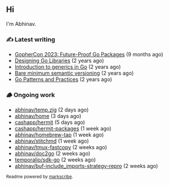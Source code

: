 ## Hi

I'm Abhinav.

### ✍️ Latest writing


- [GopherCon 2023: Future-Proof Go Packages](https://abhinavg.net/2023/09/27/future-proof-packages/) (9 months ago)
- [Designing Go Libraries](https://abhinavg.net/2022/12/06/designing-go-libraries/) (2 years ago)
- [Introduction to generics in Go](https://abhinavg.net/2022/11/23/generics-intro/) (2 years ago)
- [Bare minimum semantic versioning](https://abhinavg.net/2022/11/07/semver/) (2 years ago)
- [Go Patterns and Practices](https://abhinavg.net/2022/09/19/go-patterns-and-practices-talk/) (2 years ago)

### 🪵 Ongoing work


- [abhinav/temp.zig](https://github.com/abhinav/temp.zig) (2 days ago)
- [abhinav/home](https://github.com/abhinav/home) (3 days ago)
- [cashapp/hermit](https://github.com/cashapp/hermit) (5 days ago)
- [cashapp/hermit-packages](https://github.com/cashapp/hermit-packages) (1 week ago)
- [abhinav/homebrew-tap](https://github.com/abhinav/homebrew-tap) (1 week ago)
- [abhinav/stitchmd](https://github.com/abhinav/stitchmd) (1 week ago)
- [abhinav/tmux-fastcopy](https://github.com/abhinav/tmux-fastcopy) (2 weeks ago)
- [abhinav/doc2go](https://github.com/abhinav/doc2go) (2 weeks ago)
- [temporalio/sdk-go](https://github.com/temporalio/sdk-go) (2 weeks ago)
- [abhinav/buf-include_imports-strategy-repro](https://github.com/abhinav/buf-include_imports-strategy-repro) (2 weeks ago)

<sub>Readme powered by [markscribe](https://github.com/muesli/markscribe).</sub>
